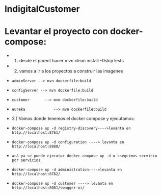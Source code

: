 # IndigitalCustomer

# Levantar el proyecto con docker-compose:

* 1) desde el parent hacer mvn clean install -DskipTests
* 2) vamos a ir a los proyectos a construir las imagenes 
*     adminServer --> mvn dockerfile:build
*     configServer --> mvn dockerfile:build
*     customer       --> mvn dockerfile:build
*     eureka             --> mvn dockerfile:build
* 3 ) Vamos donde tenemos el docker compose y ejecutamos:
*     docker-compose up -d registry-discovery---->levanta en http://localhost:8761/
*     docker-compose up -d configuration ----> levanta en http://localhost:8888/
*     acá ya se puede ejecutar docker-compose up -d o sseguimos servicio por servicios
*     docker-compose up -d administration---->levanta en http://localhost:8762/
*     docker-compose up -d customer ----> levanta en http://localhost:8081/swagger-ui/


     

